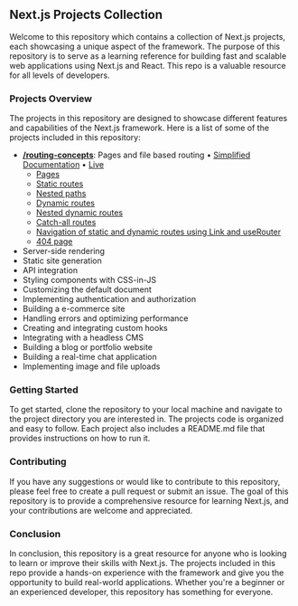 ## Next.js Projects Collection

Welcome to this repository which contains a collection of Next.js projects, each showcasing a unique aspect of the framework. The purpose of this repository is to serve as a learning reference for building fast and scalable web applications using Next.js and React. This repo is a valuable resource for all levels of developers.

### Projects Overview

The projects in this repository are designed to showcase different features and capabilities of the Next.js framework. Here is a list of some of the projects included in this repository:

- **[/routing-concepts](https://github.com/tkmpraveens/nextjs-learning/tree/main/routing-concepts)**: Pages and file based routing • [Simplified Documentation](https://github.com/tkmpraveens/nextjs-learning/tree/main/routing-concepts) • [Live](https://nextjs-learning-routing-concepts.netlify.app/) 
  - [Pages](https://github.com/tkmpraveens/nextjs-learning/blob/main/routing-concepts/README.md#file-based-routing)
  - [Static routes](https://github.com/tkmpraveens/nextjs-learning/blob/main/routing-concepts/README.md#static-routes)
  - [Nested paths](https://github.com/tkmpraveens/nextjs-learning/blob/main/routing-concepts/README.md#nested-paths)
  - [Dynamic routes](https://github.com/tkmpraveens/nextjs-learning/blob/main/routing-concepts/README.md#dynamic-routes)
  - [Nested dynamic routes](https://github.com/tkmpraveens/nextjs-learning/blob/main/routing-concepts/README.md#nested-dynamic-routes)
  - [Catch-all routes](https://github.com/tkmpraveens/nextjs-learning/blob/main/routing-concepts/README.md#catch-all-routes)
  - [Navigation of static and dynamic routes using Link and useRouter](https://github.com/tkmpraveens/nextjs-learning/blob/main/routing-concepts/README.md#catch-all-routes)
  - [404 page](https://github.com/tkmpraveens/nextjs-learning/blob/main/routing-concepts/README.md#catch-all-routes)
- Server-side rendering
- Static site generation
- API integration
- Styling components with CSS-in-JS
- Customizing the default document
- Implementing authentication and authorization
- Building a e-commerce site
- Handling errors and optimizing performance
- Creating and integrating custom hooks
- Integrating with a headless CMS
- Building a blog or portfolio website
- Building a real-time chat application
- Implementing image and file uploads

### Getting Started

To get started, clone the repository to your local machine and navigate to the project directory you are interested in. The projects code is organized and easy to follow. Each project also includes a README.md file that provides instructions on how to run it.

### Contributing

If you have any suggestions or would like to contribute to this repository, please feel free to create a pull request or submit an issue. The goal of this repository is to provide a comprehensive resource for learning Next.js, and your contributions are welcome and appreciated.

### Conclusion

In conclusion, this repository is a great resource for anyone who is looking to learn or improve their skills with Next.js. The projects included in this repo provide a hands-on experience with the framework and give you the opportunity to build real-world applications. Whether you're a beginner or an experienced developer, this repository has something for everyone.
